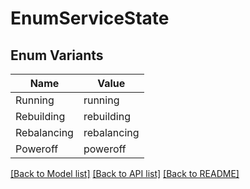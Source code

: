 # EnumServiceState

## Enum Variants

| Name | Value |
|---- | -----|
| Running | running |
| Rebuilding | rebuilding |
| Rebalancing | rebalancing |
| Poweroff | poweroff |


[[Back to Model list]](../README.md#documentation-for-models) [[Back to API list]](../README.md#documentation-for-api-endpoints) [[Back to README]](../README.md)


